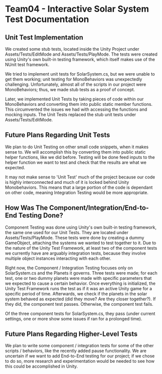 # Team04 - Interactive Solar System Test Documentation

## Unit Test Implementation
We created some stub tests, located inside the Unity Project under Assets/Tests/EditMode and Assets/Tests/PlayMode.
The tests were created using Unity's own built-in testing framework, which itself makes use of the NUnit test framework. 

We tried to implement unit tests for SolarSystem.cs, but we were unable to get them working; unit testing for MonoBehaviors was unexpectedly challenging. Unfortunately, almost all of the scripts in our project were MonoBehaviors; thus, we made stub tests as a proof of concept. 

Later, we implemented Unit Tests by taking pieces of code within our MonoBehaviors and converting them into public static member functions. This circumvented the issues we had with accessing the functions and mocking inputs. The Unit Tests replaced the stub unit tests under Assets/Tests/EditMode.

## Future Plans Regarding Unit Tests
We plan to do Unit Testing on other small code snippets, when it makes sense to. We will accomplish this by converting them into public static helper functions, like we did before. Testing will be done feed inputs to the helper function we want to test and check that the results are what we expected. 

It may not make sense to 'Unit Test' much of the project because our code is highly interconnected and much of it is locked behind Unity Monobehaviors. This means that a large portion of the code is dependant on other code, meaning Integration Testing would be more appropriate.

## How Was The Component/Integration/End-to-End Testing Done?
Component Testing was done using Unity's own built-in testing framework, the same one used for our Unit Tests. They are located under Assets/Tests/PlayMode. These tests were done by creating a dummy GameObject, attaching the systems we wanted to test together to it. Due to the nature of the Unity Test Framework, at least two of the component tests we currently have are arguably  integration tests, because they involve multiple object instances interacting with each other.  

Right now, the Component / Integration Testing focuses only on SolarSystem.cs and the Planets it governs. Three tests were made; for each test, one or two dummy planets were made with specific parameters that we expected to cause a certain behavior. Once everything is initialized, the Unity Test Framework runs the test as if it was an active Unity game for a specific period of time. Afterwards, we check if the planets in the solar system behaved as expected (did they move? Are they closer together?). If they did, the component test passes. Otherwise, the component test fails.

Of the three component tests for SolarSystem.cs, they pass (under current settings, one or more show some issues if ran for a prolonged time).


## Future Plans Regarding Higher-Level Tests
We plan to write some component / integration tests for some of the other scripts / behaviors, like the recently added pause functionality. We are uncertain if we want to add End-to-End testing for our project; if we chose to do so, more research and experimentation would be needed to see how this could be accomplished in Unity.
